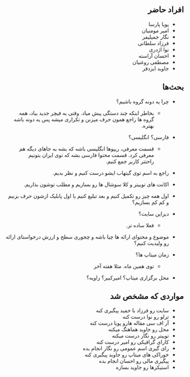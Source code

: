 <div dir="rtl">

## افراد حاضر
- پویا پارسا
- امیر مومنیان
- نگار جمیلیفر
- فرزاد سلطانی
- نوا اژدری
- احسان آراسته
- مصطفی روغنیان
- جاوید ایزدفر

## بحث‌ها

- چرا یه دونه گروه باشیم؟
  + بخاطر اینکه چند دستگی پیش میاد. وقتی یه فیچر جدید بیاد، همه گروه ها راجع همون حرف میزنن و تکراری میشه پس یه دونه باشه بهتره.

- فارسی؟ انگلیسی؟
  + قسمت معرفی، ریپوها انگلیسی باشه که بشه به جاهای دیگه هم معرفی کرد. قسمت محتوا فارسی بشه که توی ایران بتونیم راحتتر کاربر جمع کنیم.

- راجع به اسم توی گیتهاب ایشو درست کنیم و نظر بدیم.

- اکانت های توییتر و کلا سوشال ها رو بسازیم و مطلب توشون بذاریم.

- اول همه چیز رو تکمیل کنیم و بعد تبلیغ کنیم یا اول پابلیک ازشون حرف بزنیم و کم کم بسازیم؟

- دیزاین سایت؟
  + فعلا ساده تر.

- موضوع و محتوای ارائه ها چیا باشه و چجوری سطح و ارزش درخواستای ارائه رو ولیدیت کنیم؟

- زمان میتاپ ها؟
  + توی همین ماه. مثلا هفته آخر

- محل برگزاری میتاپ؟ امیرکبیر؟ زاویه؟

## مواردی که مشخص شد

- سایت رو فرزاد با حمید پیگیری کنه
- ترلو رو نوا درست کنه
- آر اف سی مقاله هارو پویا درست کنه
- محل رو جاوید هماهنگ میکنه
- توییتر رو نگار درست میکنه
- کارای گرافیکی رو امیر درست کنه
- رای گیری اسم عمومی رو نگار انجام بده
- خوراکی های میتاپ رو جاوید پیگیری کنه
- پیگیری مالی رو احسان انجام بده
- استیکرها رو جاوید بسازه
